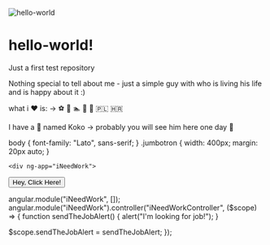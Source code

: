 ![hello-world](https://user-images.githubusercontent.com/87083751/128036298-b70da39c-f438-4c85-a1d8-1c814b272d87.gif)

# hello-world!
Just a first test repository

Nothing special to tell about me - just a simple guy with who is living his life and is happy about it :) 
<p>
what i ❤️ is: -> ⚽ 🎾 🏊 🍷 👯 🇵🇱 🇭🇷 
  <p>
I have a 🐶 named Koko -> probably you will see him here one day 🤠
    
body {
  font-family: "Lato", sans-serif;
}
.jumbotron {
  width: 400px;
  margin: 20px auto;
}

    <div ng-app="iNeedWork">
  <div class="jumbotron" ng-controller="iNeedWorkController">
    <button ng-click="sendTheJobAlert()"class="btn btn-danger btn-block" type="submit">Hey, Click Here!</button>
  </div>
</div>

angular.module("iNeedWork", []);
angular.module("iNeedWork").controller("iNeedWorkController", ($scope) => {
  function sendTheJobAlert() {
    alert("I'm looking for job!");
  }

  $scope.sendTheJobAlert = sendTheJobAlert;
});
